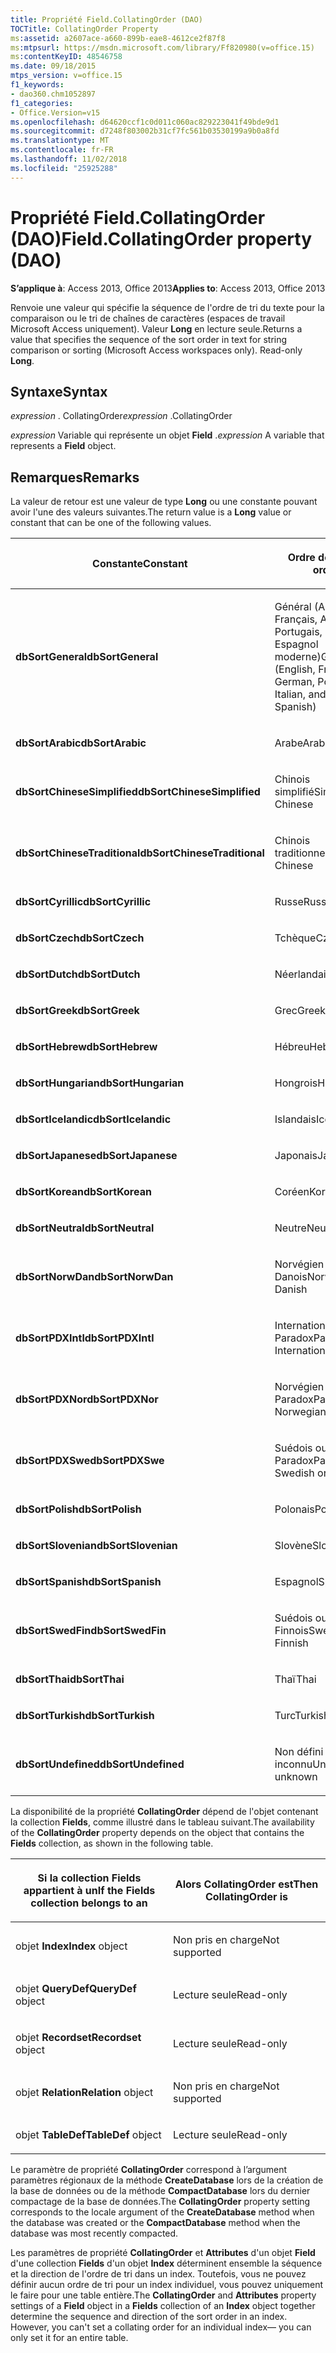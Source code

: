 ```yaml
---
title: Propriété Field.CollatingOrder (DAO)
TOCTitle: CollatingOrder Property
ms:assetid: a2607ace-a660-899b-eae8-4612ce2f87f8
ms:mtpsurl: https://msdn.microsoft.com/library/Ff820980(v=office.15)
ms:contentKeyID: 48546758
ms.date: 09/18/2015
mtps_version: v=office.15
f1_keywords:
- dao360.chm1052897
f1_categories:
- Office.Version=v15
ms.openlocfilehash: d64620ccf1c0d011c060ac829223041f49bde9d1
ms.sourcegitcommit: d7248f803002b31cf7fc561b03530199a9b0a8fd
ms.translationtype: MT
ms.contentlocale: fr-FR
ms.lasthandoff: 11/02/2018
ms.locfileid: "25925288"
---
```

# <a name="fieldcollatingorder-property-dao"></a><span data-ttu-id="e7f92-102">Propriété Field.CollatingOrder (DAO)</span><span class="sxs-lookup"><span data-stu-id="e7f92-102">Field.CollatingOrder property (DAO)</span></span>


<span data-ttu-id="e7f92-103">**S’applique à**: Access 2013, Office 2013</span><span class="sxs-lookup"><span data-stu-id="e7f92-103">**Applies to**: Access 2013, Office 2013</span></span>

<span data-ttu-id="e7f92-p101">Renvoie une valeur qui spécifie la séquence de l'ordre de tri du texte pour la comparaison ou le tri de chaînes de caractères (espaces de travail Microsoft Access uniquement). Valeur **Long** en lecture seule.</span><span class="sxs-lookup"><span data-stu-id="e7f92-p101">Returns a value that specifies the sequence of the sort order in text for string comparison or sorting (Microsoft Access workspaces only). Read-only **Long**.</span></span>

## <a name="syntax"></a><span data-ttu-id="e7f92-106">Syntaxe</span><span class="sxs-lookup"><span data-stu-id="e7f92-106">Syntax</span></span>

<span data-ttu-id="e7f92-107">*expression* . CollatingOrder</span><span class="sxs-lookup"><span data-stu-id="e7f92-107">*expression* .CollatingOrder</span></span>

<span data-ttu-id="e7f92-108">*expression* Variable qui représente un objet **Field** .</span><span class="sxs-lookup"><span data-stu-id="e7f92-108">*expression* A variable that represents a **Field** object.</span></span>

## <a name="remarks"></a><span data-ttu-id="e7f92-109">Remarques</span><span class="sxs-lookup"><span data-stu-id="e7f92-109">Remarks</span></span>

<span data-ttu-id="e7f92-110">La valeur de retour est une valeur de type **Long** ou une constante pouvant avoir l'une des valeurs suivantes.</span><span class="sxs-lookup"><span data-stu-id="e7f92-110">The return value is a **Long** value or constant that can be one of the following values.</span></span>

<table>
<colgroup>
<col style="width: 50%" />
<col style="width: 50%" />
</colgroup>
<thead>
<tr class="header">
<th><p><span data-ttu-id="e7f92-111">Constante</span><span class="sxs-lookup"><span data-stu-id="e7f92-111">Constant</span></span></p></th>
<th><p><span data-ttu-id="e7f92-112">Ordre de tri</span><span class="sxs-lookup"><span data-stu-id="e7f92-112">Sort order</span></span></p></th>
</tr>
</thead>
<tbody>
<tr class="odd">
<td><p><span data-ttu-id="e7f92-113"><strong>dbSortGeneral</strong></span><span class="sxs-lookup"><span data-stu-id="e7f92-113"><strong>dbSortGeneral</strong></span></span></p></td>
<td><p><span data-ttu-id="e7f92-114">Général (Anglais, Français, Allemand, Portugais, Italien et Espagnol moderne)</span><span class="sxs-lookup"><span data-stu-id="e7f92-114">General (English, French, German, Portuguese, Italian, and Modern Spanish)</span></span></p></td>
</tr>
<tr class="even">
<td><p><span data-ttu-id="e7f92-115"><strong>dbSortArabic</strong></span><span class="sxs-lookup"><span data-stu-id="e7f92-115"><strong>dbSortArabic</strong></span></span></p></td>
<td><p><span data-ttu-id="e7f92-116">Arabe</span><span class="sxs-lookup"><span data-stu-id="e7f92-116">Arabic</span></span></p></td>
</tr>
<tr class="odd">
<td><p><span data-ttu-id="e7f92-117"><strong>dbSortChineseSimplified</strong></span><span class="sxs-lookup"><span data-stu-id="e7f92-117"><strong>dbSortChineseSimplified</strong></span></span></p></td>
<td><p><span data-ttu-id="e7f92-118">Chinois simplifié</span><span class="sxs-lookup"><span data-stu-id="e7f92-118">Simplified Chinese</span></span></p></td>
</tr>
<tr class="even">
<td><p><span data-ttu-id="e7f92-119"><strong>dbSortChineseTraditional</strong></span><span class="sxs-lookup"><span data-stu-id="e7f92-119"><strong>dbSortChineseTraditional</strong></span></span></p></td>
<td><p><span data-ttu-id="e7f92-120">Chinois traditionnel</span><span class="sxs-lookup"><span data-stu-id="e7f92-120">Traditional Chinese</span></span></p></td>
</tr>
<tr class="odd">
<td><p><span data-ttu-id="e7f92-121"><strong>dbSortCyrillic</strong></span><span class="sxs-lookup"><span data-stu-id="e7f92-121"><strong>dbSortCyrillic</strong></span></span></p></td>
<td><p><span data-ttu-id="e7f92-122">Russe</span><span class="sxs-lookup"><span data-stu-id="e7f92-122">Russian</span></span></p></td>
</tr>
<tr class="even">
<td><p><span data-ttu-id="e7f92-123"><strong>dbSortCzech</strong></span><span class="sxs-lookup"><span data-stu-id="e7f92-123"><strong>dbSortCzech</strong></span></span></p></td>
<td><p><span data-ttu-id="e7f92-124">Tchèque</span><span class="sxs-lookup"><span data-stu-id="e7f92-124">Czech</span></span></p></td>
</tr>
<tr class="odd">
<td><p><span data-ttu-id="e7f92-125"><strong>dbSortDutch</strong></span><span class="sxs-lookup"><span data-stu-id="e7f92-125"><strong>dbSortDutch</strong></span></span></p></td>
<td><p><span data-ttu-id="e7f92-126">Néerlandais</span><span class="sxs-lookup"><span data-stu-id="e7f92-126">Dutch</span></span></p></td>
</tr>
<tr class="even">
<td><p><span data-ttu-id="e7f92-127"><strong>dbSortGreek</strong></span><span class="sxs-lookup"><span data-stu-id="e7f92-127"><strong>dbSortGreek</strong></span></span></p></td>
<td><p><span data-ttu-id="e7f92-128">Grec</span><span class="sxs-lookup"><span data-stu-id="e7f92-128">Greek</span></span></p></td>
</tr>
<tr class="odd">
<td><p><span data-ttu-id="e7f92-129"><strong>dbSortHebrew</strong></span><span class="sxs-lookup"><span data-stu-id="e7f92-129"><strong>dbSortHebrew</strong></span></span></p></td>
<td><p><span data-ttu-id="e7f92-130">Hébreu</span><span class="sxs-lookup"><span data-stu-id="e7f92-130">Hebrew</span></span></p></td>
</tr>
<tr class="even">
<td><p><span data-ttu-id="e7f92-131"><strong>dbSortHungarian</strong></span><span class="sxs-lookup"><span data-stu-id="e7f92-131"><strong>dbSortHungarian</strong></span></span></p></td>
<td><p><span data-ttu-id="e7f92-132">Hongrois</span><span class="sxs-lookup"><span data-stu-id="e7f92-132">Hungarian</span></span></p></td>
</tr>
<tr class="odd">
<td><p><span data-ttu-id="e7f92-133"><strong>dbSortIcelandic</strong></span><span class="sxs-lookup"><span data-stu-id="e7f92-133"><strong>dbSortIcelandic</strong></span></span></p></td>
<td><p><span data-ttu-id="e7f92-134">Islandais</span><span class="sxs-lookup"><span data-stu-id="e7f92-134">Icelandic</span></span></p></td>
</tr>
<tr class="even">
<td><p><span data-ttu-id="e7f92-135"><strong>dbSortJapanese</strong></span><span class="sxs-lookup"><span data-stu-id="e7f92-135"><strong>dbSortJapanese</strong></span></span></p></td>
<td><p><span data-ttu-id="e7f92-136">Japonais</span><span class="sxs-lookup"><span data-stu-id="e7f92-136">Japanese</span></span></p></td>
</tr>
<tr class="odd">
<td><p><span data-ttu-id="e7f92-137"><strong>dbSortKorean</strong></span><span class="sxs-lookup"><span data-stu-id="e7f92-137"><strong>dbSortKorean</strong></span></span></p></td>
<td><p><span data-ttu-id="e7f92-138">Coréen</span><span class="sxs-lookup"><span data-stu-id="e7f92-138">Korean</span></span></p></td>
</tr>
<tr class="even">
<td><p><span data-ttu-id="e7f92-139"><strong>dbSortNeutral</strong></span><span class="sxs-lookup"><span data-stu-id="e7f92-139"><strong>dbSortNeutral</strong></span></span></p></td>
<td><p><span data-ttu-id="e7f92-140">Neutre</span><span class="sxs-lookup"><span data-stu-id="e7f92-140">Neutral</span></span></p></td>
</tr>
<tr class="odd">
<td><p><span data-ttu-id="e7f92-141"><strong>dbSortNorwDan</strong></span><span class="sxs-lookup"><span data-stu-id="e7f92-141"><strong>dbSortNorwDan</strong></span></span></p></td>
<td><p><span data-ttu-id="e7f92-142">Norvégien ou Danois</span><span class="sxs-lookup"><span data-stu-id="e7f92-142">Norwegian or Danish</span></span></p></td>
</tr>
<tr class="even">
<td><p><span data-ttu-id="e7f92-143"><strong>dbSortPDXIntl</strong></span><span class="sxs-lookup"><span data-stu-id="e7f92-143"><strong>dbSortPDXIntl</strong></span></span></p></td>
<td><p><span data-ttu-id="e7f92-144">International Paradox</span><span class="sxs-lookup"><span data-stu-id="e7f92-144">Paradox International</span></span></p></td>
</tr>
<tr class="odd">
<td><p><span data-ttu-id="e7f92-145"><strong>dbSortPDXNor</strong></span><span class="sxs-lookup"><span data-stu-id="e7f92-145"><strong>dbSortPDXNor</strong></span></span></p></td>
<td><p><span data-ttu-id="e7f92-146">Norvégien ou Danois Paradox</span><span class="sxs-lookup"><span data-stu-id="e7f92-146">Paradox Norwegian or Danish</span></span></p></td>
</tr>
<tr class="even">
<td><p><span data-ttu-id="e7f92-147"><strong>dbSortPDXSwe</strong></span><span class="sxs-lookup"><span data-stu-id="e7f92-147"><strong>dbSortPDXSwe</strong></span></span></p></td>
<td><p><span data-ttu-id="e7f92-148">Suédois ou Finnois Paradox</span><span class="sxs-lookup"><span data-stu-id="e7f92-148">Paradox Swedish or Finnish</span></span></p></td>
</tr>
<tr class="odd">
<td><p><span data-ttu-id="e7f92-149"><strong>dbSortPolish</strong></span><span class="sxs-lookup"><span data-stu-id="e7f92-149"><strong>dbSortPolish</strong></span></span></p></td>
<td><p><span data-ttu-id="e7f92-150">Polonais</span><span class="sxs-lookup"><span data-stu-id="e7f92-150">Polish</span></span></p></td>
</tr>
<tr class="even">
<td><p><span data-ttu-id="e7f92-151"><strong>dbSortSlovenian</strong></span><span class="sxs-lookup"><span data-stu-id="e7f92-151"><strong>dbSortSlovenian</strong></span></span></p></td>
<td><p><span data-ttu-id="e7f92-152">Slovène</span><span class="sxs-lookup"><span data-stu-id="e7f92-152">Slovenian</span></span></p></td>
</tr>
<tr class="odd">
<td><p><span data-ttu-id="e7f92-153"><strong>dbSortSpanish</strong></span><span class="sxs-lookup"><span data-stu-id="e7f92-153"><strong>dbSortSpanish</strong></span></span></p></td>
<td><p><span data-ttu-id="e7f92-154">Espagnol</span><span class="sxs-lookup"><span data-stu-id="e7f92-154">Spanish</span></span></p></td>
</tr>
<tr class="even">
<td><p><span data-ttu-id="e7f92-155"><strong>dbSortSwedFin</strong></span><span class="sxs-lookup"><span data-stu-id="e7f92-155"><strong>dbSortSwedFin</strong></span></span></p></td>
<td><p><span data-ttu-id="e7f92-156">Suédois ou Finnois</span><span class="sxs-lookup"><span data-stu-id="e7f92-156">Swedish or Finnish</span></span></p></td>
</tr>
<tr class="odd">
<td><p><span data-ttu-id="e7f92-157"><strong>dbSortThai</strong></span><span class="sxs-lookup"><span data-stu-id="e7f92-157"><strong>dbSortThai</strong></span></span></p></td>
<td><p><span data-ttu-id="e7f92-158">Thaï</span><span class="sxs-lookup"><span data-stu-id="e7f92-158">Thai</span></span></p></td>
</tr>
<tr class="even">
<td><p><span data-ttu-id="e7f92-159"><strong>dbSortTurkish</strong></span><span class="sxs-lookup"><span data-stu-id="e7f92-159"><strong>dbSortTurkish</strong></span></span></p></td>
<td><p><span data-ttu-id="e7f92-160">Turc</span><span class="sxs-lookup"><span data-stu-id="e7f92-160">Turkish</span></span></p></td>
</tr>
<tr class="odd">
<td><p><span data-ttu-id="e7f92-161"><strong>dbSortUndefined</strong></span><span class="sxs-lookup"><span data-stu-id="e7f92-161"><strong>dbSortUndefined</strong></span></span></p></td>
<td><p><span data-ttu-id="e7f92-162">Non défini ou inconnu</span><span class="sxs-lookup"><span data-stu-id="e7f92-162">Undefined or unknown</span></span></p></td>
</tr>
</tbody>
</table>


<span data-ttu-id="e7f92-163">La disponibilité de la propriété **CollatingOrder** dépend de l'objet contenant la collection **Fields**, comme illustré dans le tableau suivant.</span><span class="sxs-lookup"><span data-stu-id="e7f92-163">The availability of the **CollatingOrder** property depends on the object that contains the **Fields** collection, as shown in the following table.</span></span>

<table>
<colgroup>
<col style="width: 50%" />
<col style="width: 50%" />
</colgroup>
<thead>
<tr class="header">
<th><p><span data-ttu-id="e7f92-164">Si la collection Fields appartient à un</span><span class="sxs-lookup"><span data-stu-id="e7f92-164">If the Fields collection belongs to an</span></span></p></th>
<th><p><span data-ttu-id="e7f92-165">Alors CollatingOrder est</span><span class="sxs-lookup"><span data-stu-id="e7f92-165">Then CollatingOrder is</span></span></p></th>
</tr>
</thead>
<tbody>
<tr class="odd">
<td><p><span data-ttu-id="e7f92-166">objet <strong>Index</strong></span><span class="sxs-lookup"><span data-stu-id="e7f92-166"><strong>Index</strong> object</span></span></p></td>
<td><p><span data-ttu-id="e7f92-167">Non pris en charge</span><span class="sxs-lookup"><span data-stu-id="e7f92-167">Not supported</span></span></p></td>
</tr>
<tr class="even">
<td><p><span data-ttu-id="e7f92-168">							objet <strong>QueryDef</strong></span><span class="sxs-lookup"><span data-stu-id="e7f92-168"><strong>QueryDef</strong> object</span></span></p></td>
<td><p><span data-ttu-id="e7f92-169">Lecture seule</span><span class="sxs-lookup"><span data-stu-id="e7f92-169">Read-only</span></span></p></td>
</tr>
<tr class="odd">
<td><p><span data-ttu-id="e7f92-170">							objet <strong>Recordset</strong></span><span class="sxs-lookup"><span data-stu-id="e7f92-170"><strong>Recordset</strong> object</span></span></p></td>
<td><p><span data-ttu-id="e7f92-171">Lecture seule</span><span class="sxs-lookup"><span data-stu-id="e7f92-171">Read-only</span></span></p></td>
</tr>
<tr class="even">
<td><p><span data-ttu-id="e7f92-172">							objet <strong>Relation</strong></span><span class="sxs-lookup"><span data-stu-id="e7f92-172"><strong>Relation</strong> object</span></span></p></td>
<td><p><span data-ttu-id="e7f92-173">Non pris en charge</span><span class="sxs-lookup"><span data-stu-id="e7f92-173">Not supported</span></span></p></td>
</tr>
<tr class="odd">
<td><p><span data-ttu-id="e7f92-174">objet <strong>TableDef</strong></span><span class="sxs-lookup"><span data-stu-id="e7f92-174"><strong>TableDef</strong> object</span></span></p></td>
<td><p><span data-ttu-id="e7f92-175">Lecture seule</span><span class="sxs-lookup"><span data-stu-id="e7f92-175">Read-only</span></span></p></td>
</tr>
</tbody>
</table>


<span data-ttu-id="e7f92-176">Le paramètre de propriété **CollatingOrder** correspond à l’argument paramètres régionaux de la méthode **CreateDatabase** lors de la création de la base de données ou de la méthode **CompactDatabase** lors du dernier compactage de la base de données.</span><span class="sxs-lookup"><span data-stu-id="e7f92-176">The **CollatingOrder** property setting corresponds to the locale argument of the **CreateDatabase** method when the database was created or the **CompactDatabase** method when the database was most recently compacted.</span></span>

<span data-ttu-id="e7f92-p102">Les paramètres de propriété **CollatingOrder** et **Attributes** d'un objet **Field** d'une collection **Fields** d'un objet **Index** déterminent ensemble la séquence et la direction de l'ordre de tri dans un index. Toutefois, vous ne pouvez définir aucun ordre de tri pour un index individuel, vous pouvez uniquement le faire pour une table entière.</span><span class="sxs-lookup"><span data-stu-id="e7f92-p102">The **CollatingOrder** and **Attributes** property settings of a **Field** object in a **Fields** collection of an **Index** object together determine the sequence and direction of the sort order in an index. However, you can't set a collating order for an individual index— you can only set it for an entire table.</span></span>

